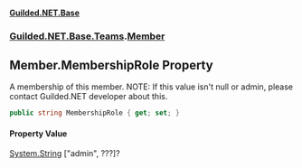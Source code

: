 #### [Guilded.NET.Base](Guilded_NET_Base.md 'Guilded.NET.Base')
### [Guilded.NET.Base.Teams](Guilded_NET_Base.md#Guilded_NET_Base_Teams 'Guilded.NET.Base.Teams').[Member](Member.md 'Guilded.NET.Base.Teams.Member')
## Member.MembershipRole Property
A membership of this member. NOTE: If this value isn't null or admin, please contact Guilded.NET developer about this.  
```csharp
public string MembershipRole { get; set; }
```
#### Property Value
[System.String](https://docs.microsoft.com/en-us/dotnet/api/System.String 'System.String')
["admin", ???]?
